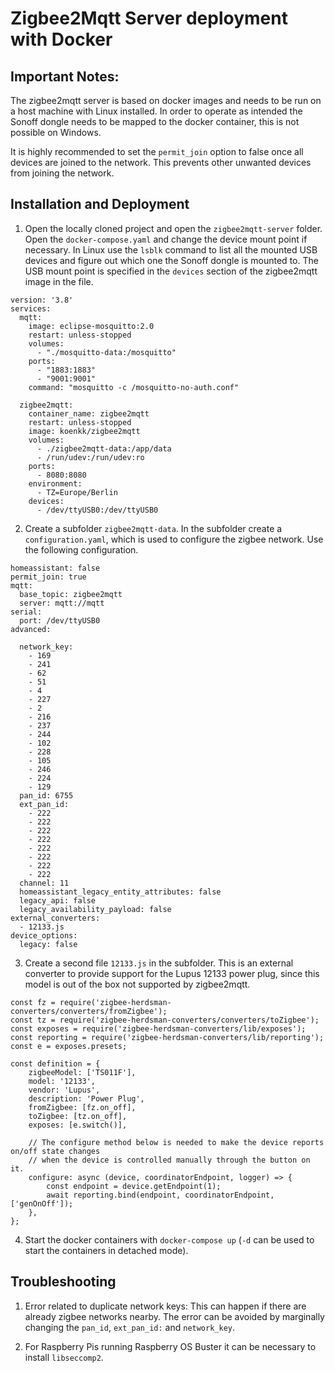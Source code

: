 # Zigbee2Mqtt Server deployment with Docker
## Important Notes:
The zigbee2mqtt server is based on docker images and needs to be run on a host machine with Linux installed. In order to operate as intended the Sonoff dongle needs to be mapped to the docker container, this is not possible on Windows. 

It is highly recommended to set the ```permit_join``` option to false once all devices are joined to the network. This prevents other unwanted devices from joining the network.

## Installation and Deployment
1. Open the locally cloned project and open the ```zigbee2mqtt-server``` folder. Open the ```docker-compose.yaml``` and change the device mount point if necessary. In Linux use the ```lsblk``` command to list all the mounted USB devices and figure out which one the Sonoff dongle is mounted to. The USB mount point is specified in the ```devices``` section of the zigbee2mqtt image in the file.

```
version: '3.8'
services:
  mqtt:
    image: eclipse-mosquitto:2.0
    restart: unless-stopped
    volumes:
      - "./mosquitto-data:/mosquitto"
    ports:
      - "1883:1883"
      - "9001:9001"
    command: "mosquitto -c /mosquitto-no-auth.conf"

  zigbee2mqtt:
    container_name: zigbee2mqtt
    restart: unless-stopped
    image: koenkk/zigbee2mqtt
    volumes:
      - ./zigbee2mqtt-data:/app/data
      - /run/udev:/run/udev:ro
    ports:
      - 8080:8080
    environment:
      - TZ=Europe/Berlin
    devices:
      - /dev/ttyUSB0:/dev/ttyUSB0
```

2. Create a subfolder ```zigbee2mqtt-data```. In the subfolder create a ```configuration.yaml```, which is used to configure the zigbee network. Use the following configuration.

```
homeassistant: false
permit_join: true
mqtt:
  base_topic: zigbee2mqtt
  server: mqtt://mqtt
serial:
  port: /dev/ttyUSB0
advanced:

  network_key:
    - 169
    - 241
    - 62
    - 51
    - 4
    - 227
    - 2
    - 216
    - 237
    - 244
    - 102
    - 228
    - 105
    - 246
    - 224
    - 129
  pan_id: 6755
  ext_pan_id:
    - 222
    - 222
    - 222
    - 222
    - 222
    - 222
    - 222
    - 222
  channel: 11
  homeassistant_legacy_entity_attributes: false
  legacy_api: false
  legacy_availability_payload: false
external_converters:
  - 12133.js
device_options:
  legacy: false
```

3. Create a second file ```12133.js``` in the subfolder. This is an external converter to provide support for the Lupus 12133 power plug, since this model is out of the box not supported by zigbee2mqtt. 

```
const fz = require('zigbee-herdsman-converters/converters/fromZigbee');
const tz = require('zigbee-herdsman-converters/converters/toZigbee');
const exposes = require('zigbee-herdsman-converters/lib/exposes');
const reporting = require('zigbee-herdsman-converters/lib/reporting');
const e = exposes.presets;

const definition = {
    zigbeeModel: ['TS011F'],
    model: '12133',
    vendor: 'Lupus',
    description: 'Power Plug',
    fromZigbee: [fz.on_off],
    toZigbee: [tz.on_off],
    exposes: [e.switch()],

    // The configure method below is needed to make the device reports on/off state changes
    // when the device is controlled manually through the button on it.
    configure: async (device, coordinatorEndpoint, logger) => {
        const endpoint = device.getEndpoint(1);
        await reporting.bind(endpoint, coordinatorEndpoint, ['genOnOff']);
    },
};
```

4. Start the docker containers with ```docker-compose up``` (```-d``` can be used to start the containers in detached mode). 


## Troubleshooting
1. Error related to duplicate network keys:
   This can happen if there are already zigbee networks nearby. The error can be avoided by marginally changing the ```pan_id```, ```ext_pan_id:``` and ```network_key```. 
   
2. For Raspberry Pis running Raspberry OS Buster it can be necessary to install ```libseccomp2```.

